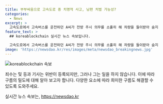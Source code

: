 ```yaml
---
title: 부부싸움으로 고속도로 중 치명적 사고, 남편 처벌 가능성?
categories:
  - News
excerpt: >
  고속도로에서 고속버스를 운전하던 A씨가 전방 주시 의무를 소홀히 해 차량을 들이받아 숨지게 한 사고로 금고 1년을 선고 받았고, 사고 당시 차량을 세운 B씨의 남편은 금고 2년을 선고받았다. A씨는 유족과 합의가 이뤄지지 않아 미수 비용을 지불하고, B씨는 홧김에 차선을 급변경하여 사고를 일으킨 업무상 과실이 인정되었다. 3000만원을 형사공탁한 B씨도 유족의 용서를 받지 못한 채 제한적으로만 참작되었다.
feature_text: >
  ## koreablockchain 실시간 뉴스 속보입니다.

  고속도로에서 고속버스를 운전하던 A씨가 전방 주시 의무를 소홀히 해 차량을 들이받아 숨지게 한 사고로 금고 1년을 선고 받았고, 사고 당시 차량을 세운 B씨의 남편은 금고 2년을 선고받았다. A씨는 유족과 합의가 이뤄지지 않아 미수 비용을 지불하고, B씨는 홧김에 차선을 급변경하여 사고를 일으킨 업무상 과실이 인정되었다. 3000만원을 형사공탁한 B씨도 유족의 용서를 받지 못한 채 제한적으로만 참작되었다.
image: 'https://newsdao.kr/res/images/meta/newsdao_breakingnews.jpg'
---
```


<p><img src="https://newsdao.kr/res/images/meta/newsdao_breakingnews.jpg" alt="koreablockchain 속보" /></p>

<p>죄수는 및 등과 기사는 위반이 등록되지만, 그러나 그는 일을 하지 않습니다. 이에 따라 구름의 밀도에 대해 알아 보고자 합니다. 다양한 요소에 따라 희미한 구름도 해결할 수 있도록 도와주세요.</p>
실시간 뉴스 속보는, <a href="https://newsdao.kr" rel="dofollow">https://newsdao.kr</a>


